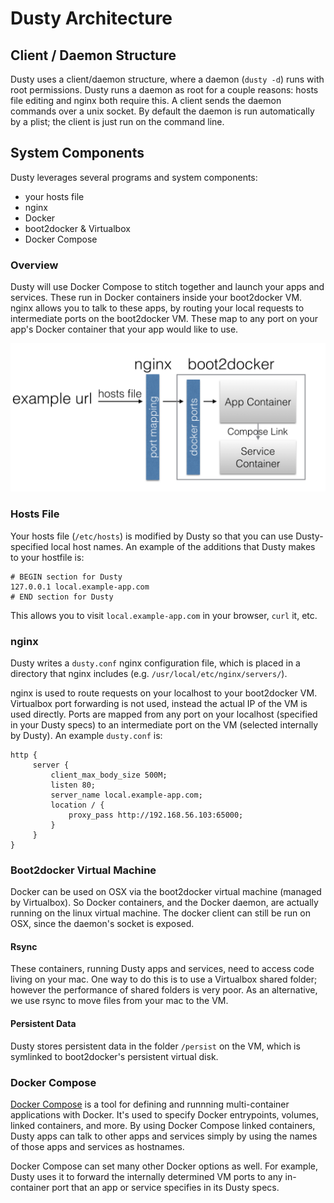 # Dusty Architecture

## Client / Daemon Structure

Dusty uses a client/daemon structure, where a daemon (`dusty -d`) runs with root permissions.
Dusty runs a daemon as root for a couple reasons: hosts file editing and nginx both require this.
A client sends the daemon commands over a unix socket. By default the daemon is run automatically
by a plist; the client is just run on the command line.

## System Components

Dusty leverages several programs and system components:

 * your hosts file
 * nginx
 * Docker
 * boot2docker & Virtualbox
 * Docker Compose

### Overview

Dusty will use Docker Compose to stitch together and launch your apps
and services.  These run in Docker containers inside your boot2docker VM.  nginx allows
you to talk to these apps, by routing your local requests to intermediate ports on the
boot2docker VM. These map to any port on your app's Docker container that your app would
like to use.

![Architecture](assets/architecture.png)

### Hosts File

Your hosts file (`/etc/hosts`) is modified by Dusty so that you can use Dusty-specified
local host names.  An example of the additions that Dusty makes to your hostfile is:
```
# BEGIN section for Dusty
127.0.0.1 local.example-app.com
# END section for Dusty
```
This allows you to visit `local.example-app.com` in your browser, `curl` it, etc.

### nginx

Dusty writes a `dusty.conf` nginx configuration file, which is placed in a directory
that nginx includes (e.g. `/usr/local/etc/nginx/servers/`).

nginx is used to route requests on your localhost to your boot2docker VM. Virtualbox
port forwarding is not used, instead the actual IP of the VM is used directly.  Ports
are mapped from any port on your localhost (specified in your Dusty specs) to
an intermediate port on the VM (selected internally by Dusty).  An example
`dusty.conf` is:
```
http {
     server {
         client_max_body_size 500M;
         listen 80;
         server_name local.example-app.com;
         location / {
             proxy_pass http://192.168.56.103:65000;
         }
     }
}
```

### Boot2docker Virtual Machine

Docker can be used on OSX via the boot2docker virtual machine (managed by Virtualbox).
So Docker containers, and the Docker daemon, are actually running on the
linux virtual machine.  The docker client can still be run on OSX, since the daemon's
socket is exposed.

#### Rsync

These containers, running Dusty apps and services, need to access code living on your mac.
One way to do this is to use a Virtualbox shared folder; however the performance of shared
folders is very poor.  As an alternative, we use rsync to move files from your mac to the VM.

#### Persistent Data

Dusty stores persistent data in the folder `/persist` on the VM, which is symlinked to
boot2docker's persistent virtual disk.

### Docker Compose

[Docker Compose](https://docs.docker.com/compose/) is a tool for defining and runnning
multi-container applications with Docker.  It's used to specify Docker entrypoints, volumes,
linked containers, and more.  By using Docker Compose linked containers, Dusty apps can
talk to other apps and services simply by using the names of those apps and services as
hostnames.

Docker Compose can set many other Docker options as well. For example, Dusty uses it to
forward the internally determined VM ports to any in-container port that an app or service
specifies in its Dusty specs.
